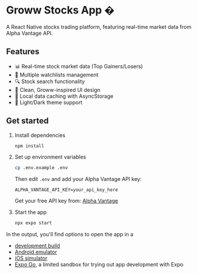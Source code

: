 # Groww Stocks App �

A React Native stocks trading platform, featuring real-time market data from Alpha Vantage API.

## Features

- 📊 Real-time stock market data (Top Gainers/Losers)
- 📝 Multiple watchlists management
- 🔍 Stock search functionality
- 📱 Clean, Groww-inspired UI design
- 💾 Local data caching with AsyncStorage
- 🌙 Light/Dark theme support

## Get started

1. Install dependencies

   ```bash
   npm install
   ```

2. Set up environment variables

   ```bash
   cp .env.example .env
   ```
   
   Then edit `.env` and add your Alpha Vantage API key:
   ```
   ALPHA_VANTAGE_API_KEY=your_api_key_here
   ```
   
   Get your free API key from: [Alpha Vantage](https://www.alphavantage.co/support/#api-key)

3. Start the app

   ```bash
   npx expo start
   ```

In the output, you'll find options to open the app in a

- [development build](https://docs.expo.dev/develop/development-builds/introduction/)
- [Android emulator](https://docs.expo.dev/workflow/android-studio-emulator/)
- [iOS simulator](https://docs.expo.dev/workflow/ios-simulator/)
- [Expo Go](https://expo.dev/go), a limited sandbox for trying out app development with Expo